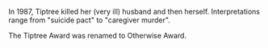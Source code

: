 In 1987, Tiptree killed her (very ill) husband and then herself. Interpretations range from "suicide pact" to "caregiver
murder".

The Tiptree Award was renamed to Otherwise Award.
